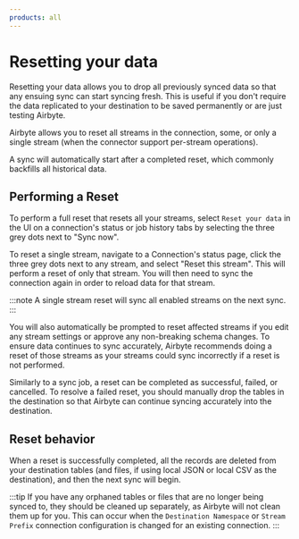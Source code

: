 ```yaml
---
products: all
---
```


# Resetting your data

Resetting your data allows you to drop all previously synced data so that any ensuing sync can start
syncing fresh. This is useful if you don't require the data replicated to your destination to be
saved permanently or are just testing Airbyte.

Airbyte allows you to reset all streams in the connection, some, or only a single stream (when the
connector support per-stream operations).

A sync will automatically start after a completed reset, which commonly backfills all historical
data.

## Performing a Reset

To perform a full reset that resets all your streams, select `Reset your data` in the UI on a
connection's status or job history tabs by selecting the three grey dots next to "Sync now".

To reset a single stream, navigate to a Connection's status page, click the three grey dots next to
any stream, and select "Reset this stream". This will perform a reset of only that stream. You will
then need to sync the connection again in order to reload data for that stream.

:::note A single stream reset will sync all enabled streams on the next sync. :::

You will also automatically be prompted to reset affected streams if you edit any stream settings or
approve any non-breaking schema changes. To ensure data continues to sync accurately, Airbyte
recommends doing a reset of those streams as your streams could sync incorrectly if a reset is not
performed.

Similarly to a sync job, a reset can be completed as successful, failed, or cancelled. To resolve a
failed reset, you should manually drop the tables in the destination so that Airbyte can continue
syncing accurately into the destination.

## Reset behavior

When a reset is successfully completed, all the records are deleted from your destination tables
(and files, if using local JSON or local CSV as the destination), and then the next sync will begin.

:::tip If you have any orphaned tables or files that are no longer being synced to, they should be
cleaned up separately, as Airbyte will not clean them up for you. This can occur when the
`Destination Namespace` or `Stream Prefix` connection configuration is changed for an existing
connection. :::
